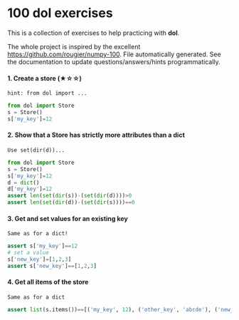 


# 100 dol exercises

This is a collection of exercises to help practicing with **dol**.


The whole project is inspired 
by the excellent  <https://github.com/rougier/numpy-100>.
File automatically generated. See the documentation to update questions/answers/hints programmatically.

#### 1. Create a store (★☆☆)
`hint: from dol import ...`

```python
from dol import Store
s = Store()
s['my_key']=12
```
#### 2. Show that a Store has strictly more attributes than a dict
`Use set(dir(d))...`

```python
from dol import Store
s = Store()
s['my_key']=12
d = dict()
d['my_key']=12
assert len(set(dir(s))-(set(dir(d))))>0
assert len(set(dir(d))-(set(dir(s))))==0
```
#### 3. Get and set values for an existing key
`Same as for a dict!`

```python
assert s['my_key']==12
# set a value
s['new_key']=[1,2,3]
assert s['new_key']==[1,2,3]
```
#### 4. Get all items of the store
`Same as for a dict`

```python
assert list(s.items())==[('my_key', 12), ('other_key', 'abcde'), ('new_key', [1, 2, 3])]
```
